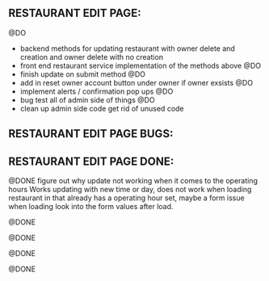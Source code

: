 ## RESTAURANT EDIT PAGE:
@DO 
- backend methods for updating restaurant with owner delete and creation and owner delete with no creation
- front end restaurant service implementation of the methods above
@DO
- finish update on submit method
@DO
- add in reset owner account button under owner if owner exsists
@DO
- implement alerts / confirmation pop ups 
@DO
- bug test all of admin side of things 
@DO
- clean up admin side code get rid of unused code 

## RESTAURANT EDIT PAGE BUGS: 




## RESTAURANT EDIT PAGE DONE: 
@DONE
figure out why update not working when it comes to the operating hours Works updating with new time or day, does not work when loading restaurant in that already has a operating hour set, maybe a form issue when loading look into the form values after load. 



@DONE

@DONE

@DONE

@DONE



